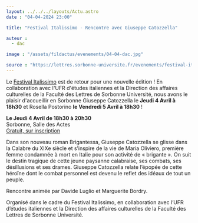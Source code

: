 ```yaml
---
layout: ../../../layouts/Actu.astro
date : "04-04-2024 23:00"

title: "Festival Italissimo - Rencontre avec Giuseppe Catozzella"

auteur :
  - dac

image : "/assets/fildactus/evenements/04-04-dac.jpg"

source : "https://lettres.sorbonne-universite.fr/evenements/festival-italissimo-rencontre-avec-giuseppe-catozzella"
---
```


Le [Festival Italissimo](https://www.italissimofestival.com/) est de retour pour une nouvelle édition ! En collaboration avec l'UFR d'études italiennes et la Direction des affaires culturelles de la Faculté des Lettres de Sorbonne Université, nous avons le plaisir d'accueillir en Sorbonne Giuseppe Catozzella le __Jeudi 4 Avril à 18h30__ et Rosella Postorino __le Vendredi 5 Avril à 18h30__ !  

__Le Jeudi 4 Avril de 18h30 à 20h30__  
Sorbonne, Salle des Actes  
[Gratuit, sur inscription](https://www.billetweb.fr/italissimo-festival-de-litteratures-et-culture-italiennes)

Dans son nouveau roman Brigantessa, Giuseppe Catozzella se glisse dans la Calabre du XIXe siècle et s’inspire de la vie de Maria Oliviero, première femme condamnée à mort en Italie pour son activité de « brigante ». On suit le destin tragique de cette jeune paysanne calabraise, ses combats, ses désillusions et ses drames. Giuseppe Catozzella relate l’épopée de cette héroïne dont le combat personnel est devenu le reflet des idéaux de tout un peuple.

Rencontre animée par Davide Luglio et Marguerite Bordry.

Organisé dans le cadre du Festival Italissimo, en collaboration avec l’UFR d’études italiennes et la Direction des affaires culturelles de la Faculté des Lettres de Sorbonne Université.